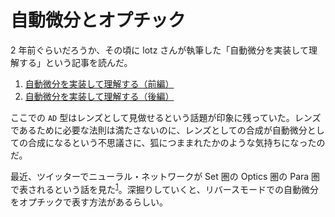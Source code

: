 # 自動微分とオプチック

2 年前ぐらいだろうか、その頃に lotz さんが執筆した「自動微分を実装して理解する」という記事を読んだ。

1. [自動微分を実装して理解する（前編）](https://qiita.com/lotz/items/39c52f08cc9b5d8439ca)
1. [自動微分を実装して理解する（後編）](https://qiita.com/lotz/items/f1d4ab1d83dc13a5d81a)

ここでの `AD` 型はレンズとして見做せるという話題が印象に残っていた。レンズであるために必要な法則は満たさないのに、レンズとしての合成が自動微分としての合成になるという不思議さに、狐につままれたかのような気持ちになったのだ。

最近、ツイッターでニューラル・ネットワークが Set 圏の Optics 圏の Para 圏で表されるという話を見た<sup>[1]</sup>。深掘りしていくと、リバースモードでの自動微分をオプチックで表す方法があるらしい。

[1]: https://twitter.com/inamiy/status/1370982916474335233

